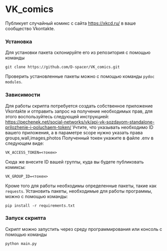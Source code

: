 # VK_comics
Публикует случайный комикс с сайта https://xkcd.ru/ в ваше сообщество Vkontakte.

### Установка

Для установки пакета склонируйте его из репозитория с помощью команды

```git clone https://github.com/D-spacer/VK_comics.git```

Проверить установленные пакеты можно с помощью команды `pydoc modules`.

### Зависимости
Для работы скрипта потребуется создать собственное приложение Vkontakte и отправить запрос на получение необходимых прав, для этого воспользуйтесь следующей инструкцией: https://pechenek.net/social-networks/vk/api-vk-sozdayom-standalone-prilozhenie-i-poluchaem-token/
Учтите, что указывать необходимо ID вашего приложения, а в параметре scope нужно указать права groups,wall,images,photos
Полученный токен укажите в файле .env в следующем виде:

```VK_ACCESS_TOKEN=<токен>```

Сюда же внесите ID вашей группы, куда вы будете публиковать комиксы:

```VK_GROUP_ID=<токен>```

Кроме того для работы необходимы определенные пакеты, такие как `requests`.
Установить пакеты, необходимые для работы программы, можно с помощью команды: 

```pip install -r requirements.txt```

### Запуск скрипта

Скрипт можно запустить через среду программирования или консоль с помощью команды

```python main.py```
